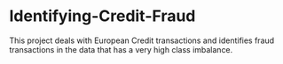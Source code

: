 # Identifying-Credit-Fraud
This project deals with European Credit transactions and identifies fraud transactions in the data that has a very high class imbalance.

